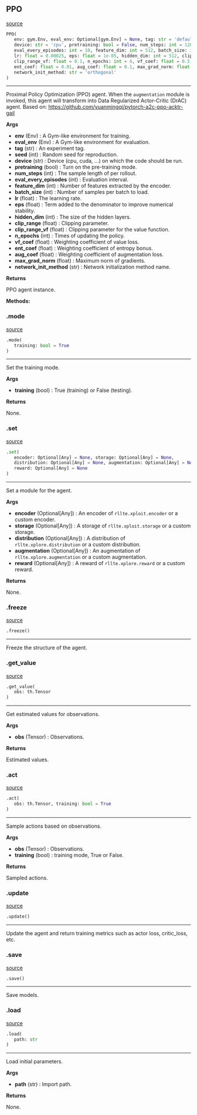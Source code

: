 #


## PPO
[source](https://github.com/RLE-Foundation/rllte/blob/main/rllte/xploit/agent/ppo.py/#L16)
```python 
PPO(
   env: gym.Env, eval_env: Optional[gym.Env] = None, tag: str = 'default', seed: int = 1,
   device: str = 'cpu', pretraining: bool = False, num_steps: int = 128,
   eval_every_episodes: int = 10, feature_dim: int = 512, batch_size: int = 256,
   lr: float = 0.00025, eps: float = 1e-05, hidden_dim: int = 512, clip_range: float = 0.1,
   clip_range_vf: float = 0.1, n_epochs: int = 4, vf_coef: float = 0.5,
   ent_coef: float = 0.01, aug_coef: float = 0.1, max_grad_norm: float = 0.5,
   network_init_method: str = 'orthogonal'
)
```


---
Proximal Policy Optimization (PPO) agent.
When the `augmentation` module is invoked, this agent will transform into Data Regularized Actor-Critic (DrAC) agent.
Based on: https://github.com/yuanmingqi/pytorch-a2c-ppo-acktr-gail


**Args**

* **env** (Env) : A Gym-like environment for training.
* **eval_env** (Env) : A Gym-like environment for evaluation.
* **tag** (str) : An experiment tag.
* **seed** (int) : Random seed for reproduction.
* **device** (str) : Device (cpu, cuda, ...) on which the code should be run.
* **pretraining** (bool) : Turn on the pre-training mode.
* **num_steps** (int) : The sample length of per rollout.
* **eval_every_episodes** (int) : Evaluation interval.
* **feature_dim** (int) : Number of features extracted by the encoder.
* **batch_size** (int) : Number of samples per batch to load.
* **lr** (float) : The learning rate.
* **eps** (float) : Term added to the denominator to improve numerical stability.
* **hidden_dim** (int) : The size of the hidden layers.
* **clip_range** (float) : Clipping parameter.
* **clip_range_vf** (float) : Clipping parameter for the value function.
* **n_epochs** (int) : Times of updating the policy.
* **vf_coef** (float) : Weighting coefficient of value loss.
* **ent_coef** (float) : Weighting coefficient of entropy bonus.
* **aug_coef** (float) : Weighting coefficient of augmentation loss.
* **max_grad_norm** (float) : Maximum norm of gradients.
* **network_init_method** (str) : Network initialization method name.



**Returns**

PPO agent instance.


**Methods:**


### .mode
[source](https://github.com/RLE-Foundation/rllte/blob/main/rllte/xploit/agent/ppo.py/#L135)
```python
.mode(
   training: bool = True
)
```

---
Set the training mode.


**Args**

* **training** (bool) : True (training) or False (testing).


**Returns**

None.

### .set
[source](https://github.com/RLE-Foundation/rllte/blob/main/rllte/xploit/agent/ppo.py/#L147)
```python
.set(
   encoder: Optional[Any] = None, storage: Optional[Any] = None,
   distribution: Optional[Any] = None, augmentation: Optional[Any] = None,
   reward: Optional[Any] = None
)
```

---
Set a module for the agent.


**Args**

* **encoder** (Optional[Any]) : An encoder of `rllte.xploit.encoder` or a custom encoder.
* **storage** (Optional[Any]) : A storage of `rllte.xploit.storage` or a custom storage.
* **distribution** (Optional[Any]) : A distribution of `rllte.xplore.distribution` or a custom distribution.
* **augmentation** (Optional[Any]) : An augmentation of `rllte.xplore.augmentation` or a custom augmentation.
* **reward** (Optional[Any]) : A reward of `rllte.xplore.reward` or a custom reward.


**Returns**

None.

### .freeze
[source](https://github.com/RLE-Foundation/rllte/blob/main/rllte/xploit/agent/ppo.py/#L177)
```python
.freeze()
```

---
Freeze the structure of the agent.

### .get_value
[source](https://github.com/RLE-Foundation/rllte/blob/main/rllte/xploit/agent/ppo.py/#L191)
```python
.get_value(
   obs: th.Tensor
)
```

---
Get estimated values for observations.


**Args**

* **obs** (Tensor) : Observations.


**Returns**

Estimated values.

### .act
[source](https://github.com/RLE-Foundation/rllte/blob/main/rllte/xploit/agent/ppo.py/#L202)
```python
.act(
   obs: th.Tensor, training: bool = True
)
```

---
Sample actions based on observations.


**Args**

* **obs** (Tensor) : Observations.
* **training** (bool) : training mode, True or False.


**Returns**

Sampled actions.

### .update
[source](https://github.com/RLE-Foundation/rllte/blob/main/rllte/xploit/agent/ppo.py/#L219)
```python
.update()
```

---
Update the agent and return training metrics such as actor loss, critic_loss, etc.


### .save
[source](https://github.com/RLE-Foundation/rllte/blob/main/rllte/xploit/agent/ppo.py/#L293)
```python
.save()
```

---
Save models.

### .load
[source](https://github.com/RLE-Foundation/rllte/blob/main/rllte/xploit/agent/ppo.py/#L307)
```python
.load(
   path: str
)
```

---
Load initial parameters.


**Args**

* **path** (str) : Import path.


**Returns**

None.
